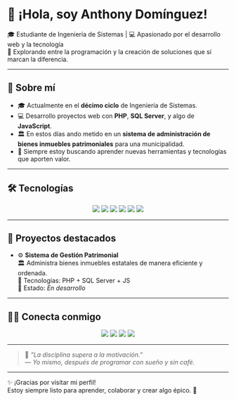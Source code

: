# 👋 ¡Hola, soy **Anthony Domínguez**!

🎓 Estudiante de Ingeniería de Sistemas | 💻 Apasionado por el desarrollo web y la tecnología  
🧠 Explorando entre la programación y la creación de soluciones que sí marcan la diferencia.

---

## 🚀 Sobre mí

- 🎓 Actualmente en el **décimo ciclo** de Ingeniería de Sistemas.
- 💻 Desarrollo proyectos web con **PHP**, **SQL Server**, y algo de **JavaScript**.
- 🏛️ En estos días ando metido en un **sistema de administración de bienes inmuebles patrimoniales** para una municipalidad.
- 🌱 Siempre estoy buscando aprender nuevas herramientas y tecnologías que aporten valor.

---

## 🛠 Tecnologías

<p align="center">
<img src="https://img.shields.io/badge/-PHP-777BB4?style=for-the-badge&logo=php&logoColor=white"/>
<img src="https://img.shields.io/badge/-SQL%20Server-CC2927?style=for-the-badge&logo=microsoft-sql-server&logoColor=white"/>
<img src="https://img.shields.io/badge/-HTML5-E34F26?style=for-the-badge&logo=html5&logoColor=white"/>
<img src="https://img.shields.io/badge/-CSS3-1572B6?style=for-the-badge&logo=css3&logoColor=white"/>
<img src="https://img.shields.io/badge/-JavaScript-F7DF1E?style=for-the-badge&logo=javascript&logoColor=black"/>
<img src="https://img.shields.io/badge/-VSCode-007ACC?style=for-the-badge&logo=visual-studio-code&logoColor=white"/>
</p>

---

## 📌 Proyectos destacados

- ⚙️ **Sistema de Gestión Patrimonial**  
  🏛 Administra bienes inmuebles estatales de manera eficiente y ordenada.  
  🔧 Tecnologías: PHP + SQL Server + JS  
  📍 Estado: *En desarrollo*

---

## 🤝🏻 Conecta conmigo

<p align="center">
<a href="mailto:anthony.d.c.2003k@gmail.com"><img src="https://img.shields.io/badge/-Gmail-D14836?style=for-the-badge&logo=gmail&logoColor=white"/></a>
<a href="https://www.instagram.com/tony_dominguez27"><img src="https://img.shields.io/badge/-Instagram-E4405F?style=for-the-badge&logo=instagram&logoColor=white"/></a>
<a href="https://wa.me/51910354191"><img src="https://img.shields.io/badge/-WhatsApp-25D366?style=for-the-badge&logo=whatsapp&logoColor=white"/></a>
<a href="https://www.facebook.com/antony.dominguezchacon"><img src="https://img.shields.io/badge/-Facebook-1877F2?style=for-the-badge&logo=facebook&logoColor=white"/></a>
</p>

---

> 💬 *“La disciplina supera a la motivación.”*  
> — *Yo mismo, después de programar con sueño y sin café.*

---

✨ ¡Gracias por visitar mi perfil!  
Estoy siempre listo para aprender, colaborar y crear algo épico. 🚀
